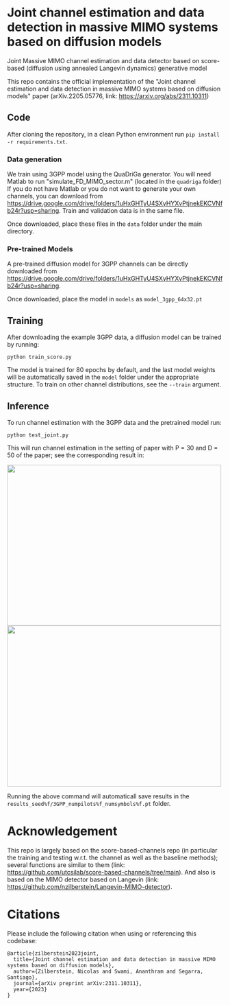 # Joint channel estimation and data detection in massive MIMO systems based on diffusion models

Joint Massive MIMO channel estimation and data detector based on score-based (diffusion using annealed Langevin dynamics) generative model

This repo contains the official implementation of the "Joint channel estimation and data detection in massive MIMO systems based on diffusion models" paper (arXiv.2205.05776, link: https://arxiv.org/abs/2311.10311) 

## Code 

After cloning the repository, in a clean Python environment run `pip install -r requirements.txt`.

### Data generation

We train using 3GPP model using the QuaDriGa generator. You will need Matlab to run "simulate_FD_MIMO_sector.m" (located in the `quadriga` folder)
If you do not have Matlab or you do not want to generate your own channels, you can download from https://drive.google.com/drive/folders/1uHxGHTyU4SXyHYXvPtjnekEKCVNfb24r?usp=sharing.
Train and validation data is in the same file.

Once downloaded, place these files in the `data` folder under the main directory.

### Pre-trained Models
A pre-trained diffusion model for 3GPP channels can be directly downloaded from https://drive.google.com/drive/folders/1uHxGHTyU4SXyHYXvPtjnekEKCVNfb24r?usp=sharing.

Once downloaded, place the model in `models` as `model_3gpp_64x32.pt`

## Training 
After downloading the example 3GPP data, a diffusion model can be trained by running:

```python train_score.py```

The model is trained for 80 epochs by default, and the last model weights will be automatically saved in the `model` folder under the appropriate structure. To train on other channel distributions, see the `--train` argument.

## Inference
To run channel estimation with the 3GPP data and the pretrained model run:

```python test_joint.py```

This will run channel estimation in the setting of paper with P = 30 and D = 50 of the paper; see the corresponding result in:

<img src="https://github.com/nzilberstein/joint-score-based-channel/blob/main/figures/recon_SER_64x32.png" width="500" height="375">
<img src="https://github.com/nzilberstein/joint-score-based-channel/blob/main/figures/recon_symbs_64x32.png" width="500" height="375">

Running the above command will automaticall save results in the `results_seed%f/3GPP_numpilots%f_numsymbols%f.pt` folder. 

# Acknowledgement

This repo is largely based on the score-based-channels repo (in particular the training and testing w.r.t. the channel as well as the baseline methods); several functions are similar to them (link: https://github.com/utcsilab/score-based-channels/tree/main).
And also is based on the MIMO detector based on Langevin (link: https://github.com/nzilberstein/Langevin-MIMO-detector).

# Citations
Please include the following citation when using or referencing this codebase:

``` 
@article{zilberstein2023joint,
  title={Joint channel estimation and data detection in massive MIMO systems based on diffusion models},
  author={Zilberstein, Nicolas and Swami, Ananthram and Segarra, Santiago},
  journal={arXiv preprint arXiv:2311.10311},
  year={2023}
}
 ```